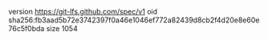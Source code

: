 version https://git-lfs.github.com/spec/v1
oid sha256:fb3aad5b72e3742397f0a46e1046ef772a82439d8cb2f4d20e8e60e76c5f0bda
size 1054
